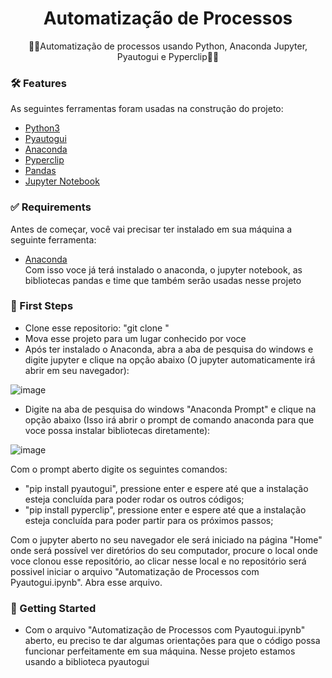 <h1 align="center">
    Automatização de Processos
</h1>
<p align="center">🚀🐍Automatização de processos usando Python, Anaconda Jupyter, Pyautogui e Pyperclip🚀🐍</p>

### 🛠 Features

As seguintes ferramentas foram usadas na construção do projeto:

- [Python3](https://www.python.org/download/releases/3.0/)
- [Pyautogui](https://pyautogui.readthedocs.io/en/latest/msgbox.html)
- [Anaconda](https://www.anaconda.com)
- [Pyperclip](https://pypi.org/project/pyperclip/)
- [Pandas](https://pandas.pydata.org/docs/reference/api/pandas.DataFrame.dropna.html)
- [Jupyter Notebook](https://jupyter.org/install)

### ✅ Requirements

Antes de começar, você vai precisar ter instalado em sua máquina a seguinte ferramenta:<br />
- [Anaconda](https://www.anaconda.com)<br />
Com isso voce já terá instalado o anaconda, o jupyter notebook, as bibliotecas pandas e time que também serão usadas nesse projeto

### 👣 First Steps

- Clone esse repositorio: "git clone " <br />
- Mova esse projeto para um lugar conhecido por voce
- Após ter instalado o Anaconda, abra a aba de pesquisa do windows e digite jupyter e clique na opção abaixo (O jupyter automaticamente irá abrir em seu navegador):

![image](https://user-images.githubusercontent.com/62573072/116725411-3f89bc80-a9b8-11eb-8442-eb17454667dc.png)


- Digite na aba de pesquisa do windows "Anaconda Prompt" e clique na opção abaixo (Isso irá abrir o prompt de comando anaconda para que voce possa instalar bibliotecas diretamente):

![image](https://user-images.githubusercontent.com/62573072/116725350-30a30a00-a9b8-11eb-9776-547363ef23f9.png)

Com o prompt aberto digite os seguintes comandos:

- "pip install pyautogui", pressione enter e espere até que a instalação esteja concluída para poder rodar os outros códigos;
- "pip install pyperclip", pressione enter e espere até que a instalação esteja concluída para poder partir para os próximos passos;

Com o jupyter aberto no seu navegador ele será iniciado na página "Home" onde será possível ver diretórios do seu computador, procure o local onde voce clonou esse repositório, ao clicar nesse local e no repositório será possivel iniciar o arquivo "Automatização de Processos com Pyautogui.ipynb". Abra esse arquivo.


### 🏁 Getting Started

- Com o arquivo "Automatização de Processos com Pyautogui.ipynb" aberto, eu preciso te dar algumas orientações para que o código possa funcionar perfeitamente em sua máquina. Nesse projeto estamos usando a biblioteca pyautogui


